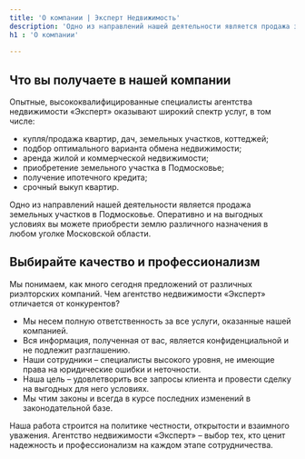 ```yaml
---
title: 'О компании | Эксперт Недвижимость'
description: 'Одно из направлений нашей деятельности является продажа земельных участков в Подмосковье. Оперативно и на выгодных условиях вы можете приобрести землю различного назначения в любом уголке Московской области.'
h1 : 'О компании'
 
---
```


## Что вы получаете в нашей компании

Опытные, высококвалифицированные специалисты агентства недвижимости «Эксперт» оказывают широкий спектр услуг, в том числе:

- купля/продажа квартир, дач, земельных участков, коттеджей;
- подбор оптимального варианта обмена недвижимости;
- аренда жилой и коммерческой недвижимости;
- приобретение земельного участка в Подмосковье;
- получение ипотечного кредита;
- срочный выкуп квартир.

Одно из направлений нашей деятельности является продажа земельных участков в Подмосковье. Оперативно и на выгодных условиях вы можете приобрести землю различного назначения в любом уголке Московской области.

## Выбирайте качество и профессионализм

Мы понимаем, как много сегодня предложений от различных риэлторских компаний. Чем агентство недвижимости «Эксперт» отличается от конкурентов?

- Мы несем полную ответственность за все услуги, оказанные нашей компанией.
- Вся информация, полученная от вас, является конфиденциальной и не подлежит разглашению.
- Наши сотрудники – специалисты высокого уровня, не имеющие права на юридические ошибки и неточности.
- Наша цель – удовлетворить все запросы клиента и провести сделку на выгодных для него условиях.
- Мы чтим законы и всегда в курсе последних изменений в законодательной базе.

Наша работа строится на политике честности, открытости и взаимного уважения. Агентство недвижимости «Эксперт» – выбор тех, кто ценит надежность и профессионализм на каждом этапе сотрудничества.